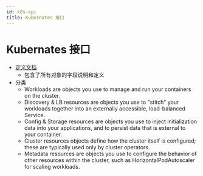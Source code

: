 ```yaml
---
id: k8s-api
title: Kubernates 接口
---
```


# Kubernates 接口

- [定义文档](https://kubernetes.io/docs/reference/generated/kubernetes-api/v1.20/)
  - 包含了所有对象的字段说明和定义
- 分类
  - Workloads are objects you use to manage and run your containers on the cluster.
  - Discovery & LB resources are objects you use to "stitch" your workloads together into an externally accessible, load-balanced Service.
  - Config & Storage resources are objects you use to inject initialization data into your applications, and to persist data that is external to your container.
  - Cluster resources objects define how the cluster itself is configured; these are typically used only by cluster operators.
  - Metadata resources are objects you use to configure the behavior of other resources within the cluster, such as HorizontalPodAutoscaler for scaling workloads.
